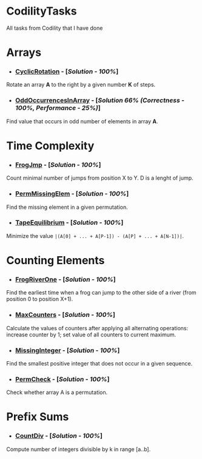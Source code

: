 # **CodilityTasks**
All tasks from Codility that I have done

# Arrays

* ### [CyclicRotation](https://app.codility.com/programmers/lessons/2-arrays/cyclic_rotation/) - [***Solution - 100%***]
Rotate an array **A** to the right by a given number **K** of steps.


* ### [OddOccurrencesInArray](https://app.codility.com/programmers/lessons/2-arrays/odd_occurrences_in_array/) - [***Solution 66% (Correctness - 100%, Performance - 25%)***]
Find value that occurs in odd number of elements in array **A**.

# Time Complexity

* ### [FrogJmp](https://app.codility.com/programmers/lessons/3-time_complexity/frog_jmp/) - [***Solution - 100%***]
Count minimal number of jumps from position X to Y. D is a lenght of jump.

* ### [PermMissingElem](https://app.codility.com/programmers/lessons/3-time_complexity/perm_missing_elem/) - [***Solution - 100%***]
Find the missing element in a given permutation.

* ### [TapeEquilibrium](https://app.codility.com/programmers/lessons/3-time_complexity/tape_equilibrium/) - [***Solution - 100%***]
Minimize the value ``` |(A[0] + ... + A[P-1]) - (A[P] + ... + A[N-1])| ```.

# Counting Elements

* ### [FrogRiverOne](https://app.codility.com/programmers/lessons/4-counting_elements/frog_river_one/) - [***Solution - 100%***]
Find the earliest time when a frog can jump to the other side of a river (from position 0 to position X+1).

* ### [MaxCounters](https://app.codility.com/programmers/lessons/4-counting_elements/max_counters/) - [***Solution - 100%***]
Calculate the values of counters after applying all alternating operations: increase counter by 1; set value of all counters to current maximum.

* ### [MissingInteger](https://app.codility.com/programmers/lessons/4-counting_elements/missing_integer/) - [***Solution - 100%***]
Find the smallest positive integer that does not occur in a given sequence.

* ### [PermCheck](https://app.codility.com/programmers/lessons/4-counting_elements/perm_check/) - [***Solution - 100%***]
Check whether array A is a permutation.
# Prefix Sums
* ### [CountDiv](https://app.codility.com/programmers/lessons/5-prefix_sums/count_div/) - [***Solution - 100%***]
Compute number of integers divisible by k in range [a..b].
